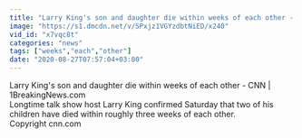 ```yaml
---
title: "Larry King's son and daughter die within weeks of each other - CNN - 1BreakingNews.com"
image: "https://s1.dmcdn.net/v/SPxjz1VGYzdbtNiED/x240"
vid_id: "x7vqc8t"
categories: "news"
tags: ["weeks","each","other"]
date: "2020-08-27T07:57:04+03:00"
---
```

Larry King's son and daughter die within weeks of each other - CNN | 1BreakingNews.com  <br>Longtime talk show host Larry King confirmed Saturday that two of his children have died within roughly three weeks of each other.  <br>Copyright cnn.com
